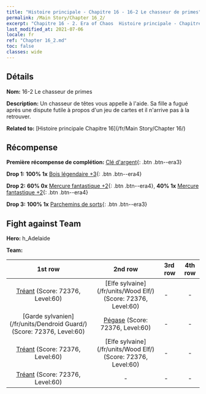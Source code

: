 ```yaml
---
title: "Histoire principale - Chapitre 16 - 16-2 Le chasseur de primes"
permalink: /Main Story/Chapter 16_2/
excerpt: "Chapitre 16 - 2. Era of Chaos  Histoire principale - Chapitre 16_2. 16-2 Le chasseur de primes"
last_modified_at: 2021-07-06
locale: fr
ref: "Chapter 16_2.md"
toc: false
classes: wide
---
```


## Détails

 **Nom:** 16-2 Le chasseur de primes

 **Description:** Un chasseur de têtes vous appelle à l'aide. Sa fille a fugué après une dispute futile à propos d'un jeu de cartes et il n'arrive pas à la retrouver.

 **Related to:** [Histoire principale Chapitre 16](/fr/Main Story/Chapter 16/)

## Récompense

 **Première récompense de complétion:** [Clé d'argent](/ItemsFR/con_693/){: .btn .btn--era3}

 **Drop 1:** **100% 1x** [Bois légendaire +3](/ItemsFR/mat_55/){: .btn .btn--era4}

 **Drop 2:** **60% 0x** [Mercure fantastique +2](/ItemsFR/mat_49/){: .btn .btn--era4}, **40% 1x** [Mercure fantastique +2](/ItemsFR/mat_49/){: .btn .btn--era4}

 **Drop 3:** **100% 1x** [Parchemins de sorts](/ItemsFR/con_694/){: .btn .btn--era3}


## Fight against Team
 **Hero:** h_Adelaide

 **Team:**


  | 1st row | 2nd row | 3rd row | 4th row |
  |:----:|:----:|:----|:----:|
  | [Tréant](/fr/units/Treant/) (Score: 72376, Level:60)  | [Elfe sylvaine](/fr/units/Wood Elf/) (Score: 72376, Level:60)  | - | - |
  | [Garde sylvanien](/fr/units/Dendroid Guard/) (Score: 72376, Level:60)  | [Pégase](/fr/units/Pegasus/) (Score: 72376, Level:60)  | - | - |
  | [Tréant](/fr/units/Treant/) (Score: 72376, Level:60)  | [Elfe sylvaine](/fr/units/Wood Elf/) (Score: 72376, Level:60)  | - | - |
  | [Tréant](/fr/units/Treant/) (Score: 72376, Level:60)  | - | - | - |


